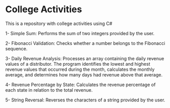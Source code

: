# College Activities
This is a repository with college activities using C#

1- Simple Sum: Performs the sum of two integers provided by the user.

2- Fibonacci Validation: Checks whether a number belongs to the Fibonacci sequence.

3- Daily Revenue Analysis: Processes an array containing the daily revenue values of a distributor. The program identifies the lowest and highest revenue values that occurred during the month, calculates the monthly average, and determines how many days had revenue above that average.

4- Revenue Percentage by State: Calculates the revenue percentage of each state in relation to the total revenue.

5- String Reversal: Reverses the characters of a string provided by the user.
